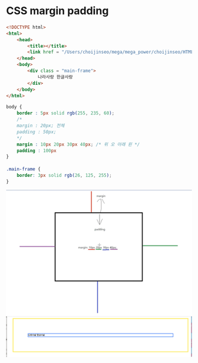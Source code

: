 <h1>CSS margin padding</h1>

```html
<!DOCTYPE html>
<html>
    <head>
        <title></title>
        <link href = "/Users/choijinseo/mega/mega_power/choijinseo/HTML5+CSS/CSS margin padding.css" rel="stylesheet">
    </head>
    <body>
        <div class = "main-frame">
            나라사랑 한글사랑
        </div>
    </body>
</html>
```

```css
body {
    border : 5px solid rgb(255, 235, 60);
    /*
    margin : 20px; 전체
    padding : 50px;
    */
    margin : 10px 20px 30px 40px; /* 위 오 아래 왼 */
    padding : 100px
}

.main-frame {
    border: 3px solid rgb(26, 125, 255);
}
```

<img src = "margin padding 위치.png">
<img src = "margin padding.png">